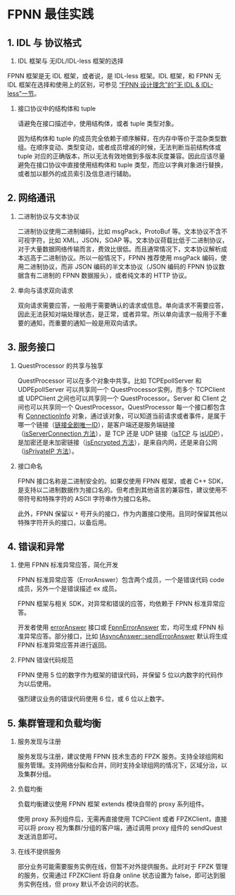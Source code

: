 # FPNN 最佳实践

## 1. IDL 与 协议格式

1. IDL 框架与 无IDL/IDL-less 框架的选择

FPNN 框架是无 IDL 框架，或者说，是 IDL-less 框架。IDL 框架，和 FPNN 无 IDL 框架在选择和使用上的区别，可参见 [“FPNN 设计理念”的“无 IDL & IDL-less”一节](fpnn-design.md)。

1. 接口协议中的结构体和 tuple	

	请避免在接口描述中，使用结构体，或者 tuple 类型对象。

	因为结构体和 tuple 的成员完全依赖于顺序解释，在内存中等价于混杂类型数组。在顺序变动、类型变动，或者成员增减的时候，无法判断当前结构体或 tuple 对应的正确版本，所以无法有效地做到多版本灰度兼容。因此应该尽量避免在接口协议中直接使用结构体和 tuple 类型，而应以字典对象进行替换，或者加以额外的成员索引及信息进行辅助。

## 2. 网络通讯

1. 二进制协议与文本协议

	二进制协议使用二进制编码，比如 msgPack，ProtoBuf 等。文本协议不含不可视字符，比如 XML，JSON，SOAP 等。文本协议荷载比低于二进制协议，对于大量数据网络传输而言，费效比很低。而且通常情况下，文本协议解析成本远高于二进制协议。所以一般情况下，FPNN 推荐使用 msgPack 编码，使用二进制协议，而非 JSON 编码的半文本协议（JSON 编码的 FPNN 协议数据含有二进制的 FPNN 数据报头），或者纯文本的 HTTP 协议。


1. 单向与请求双向请求

	双向请求需要应答，一般用于需要确认的请求或信息。单向请求不需要应答，因此无法获知对端处理状态，是正常，或者异常。所以单向请求一般用于不重要的通知，而重要的通知一般是用双向请求。


## 3. 服务接口

1. QuestProcessor 的共享与独享

	QuestProcessor 可以在多个对象中共享。比如 TCPEpollServer 和 UDPEpollServer 可以共享同一个 QuestProcessor实例，而多个 TCPClient 或 UDPClient 之间也可以共享同一个 QuestProcessor。Server 和 Client 之间也可以共享同一个 QuestProcessor。QuestProcessor 每一个接口都包含有 [ConnectionInfo](APIs/core/ConnectionInfo.md) 对象，通过该对象，可以知道当前请求或者事件，是属于哪一个链接（[链接全剧唯一ID](APIs/core/ConnectionInfo.md#uniqueId)），是客户端还是服务端链接（[isServerConnection 方法](APIs/core/ConnectionInfo.md#isServerConnection)），是 TCP 还是 UDP 链接（[isTCP](APIs/core/ConnectionInfo.md#isTCP) 与 [isUDP](APIs/core/ConnectionInfo.md#isUDP)），是加密还是未加密链接（[isEncrypted 方法](APIs/core/ConnectionInfo.md#isEncrypted)），是来自内网，还是来自公网（[isPrivateIP 方法](APIs/core/ConnectionInfo.md#isPrivateIP)）。

1. 接口命名

	FPNN 接口名称是二进制安全的。如果仅使用 FPNN 框架，或者 C++ SDK，是支持以二进制数据作为接口名的。但考虑到其他语言的兼容性，建议使用不带符号和特殊字符的 ASCII 字符串作为接口名称。

	此外，FPNN 保留以 `*` 号开头的接口，作为内置接口使用。且同时保留其他以特殊字符开头的接口，以备后用。 

## 4. 错误和异常

1. 使用 FPNN 标准异常应答，简化开发

	FPNN 标准异常应答（ErrorAnswer）包含两个成员，一个是错误代码 code 成员，另外一个是错误描述 ex 成员。

	FPNN 框架与相关 SDK，对异常和错误的应答，均依赖于 FPNN 标准异常应答。

	开发者使用 [errorAnswer](APIs/proto/FPWriter.md#errorAnswer) 接口或 [FpnnErrorAnswer](APIs/proto/FPWriter.md#FpnnErrorAnswer) 宏，均可生成 FPNN 标准异常应答。部分接口，比如 [IAsyncAnswer::sendErrorAnswer](APIs/core/IAsyncAnswer.md#sendErrorAnswer) 默认将生成 FPNN 标准异常应答并进行返回。

1. FPNN 错误代码规范

	FPNN 使用 5 位的数字作为框架的错误代码，并保留 5 位以内数字的代码作为以后使用。

	强烈建议业务的错误代码使用 6 位，或 6 位以上数字。


## 5. 集群管理和负载均衡

1. 服务发现与注册

	服务发现与注册，建议使用 FPNN 技术生态的 FPZK 服务。支持全球组网和服务管理。支持网络分裂和合并，同时支持全球组网的情况下，区域分治，以及集群分组。

1. 负载均衡

	负载均衡建议使用 FPNN 框架 extends 模块自带的 proxy 系列组件。

	使用 proxy 系列组件后，无需再直接使用 TCPClient 或者 FPZKClient，直接可以将 proxy 视为集群/分组的客户端，通过调用 proxy 组件的 sendQuest 发送消息即可。

1. 在线不提供服务

	部分业务可能需要服务实例在线，但暂不对外提供服务。此时对于 FPZK 管理的服务，仅需通过 FPZKClient 将自身 online 状态设置为 false，即可达到服务实例在线，但 proxy 默认不会访问的状态。
